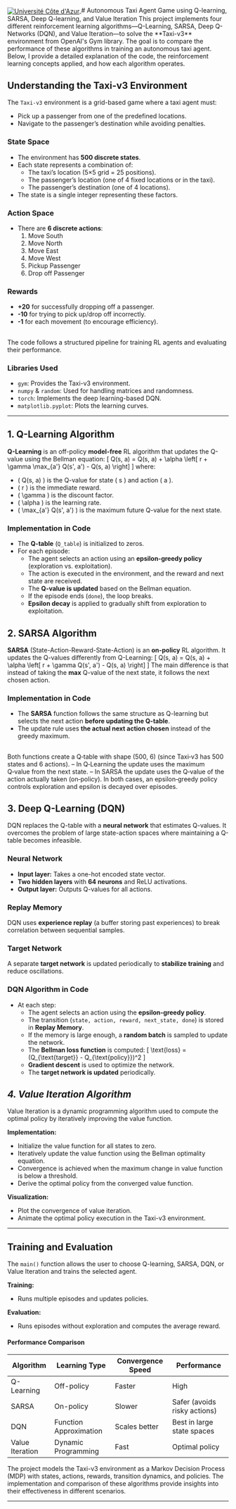   <a href="https://univ-cotedazur.eu/msc/msc-data-science-and-artificial-intelligence" target="_blank" rel="noreferrer">
    <img src="https://upload.wikimedia.org/wikipedia/fr/thumb/f/fa/Logo-univ-nice-cote-dazur.svg/587px-Logo-univ-nice-cote-dazur.svg.png?20211016184305"  alt="Université Côte d'Azur" align="center"/>
  </a>
# Autonomous Taxi Agent Game using Q-learning, SARSA, Deep Q-learning, and Value Iteration
This project implements four different reinforcement learning algorithms—Q-Learning, SARSA, Deep Q-Networks (DQN), and Value Iteration—to solve the **Taxi-v3** environment from OpenAI's Gym library. The goal is to compare the performance of these algorithms in training an autonomous taxi agent. Below, I provide a detailed explanation of the code, the reinforcement learning concepts applied, and how each algorithm operates.





## **Understanding the Taxi-v3 Environment**
The `Taxi-v3` environment is a grid-based game where a taxi agent must:
- Pick up a passenger from one of the predefined locations.
- Navigate to the passenger’s destination while avoiding penalties.

### **State Space**
- The environment has **500 discrete states**. 
- Each state represents a combination of:
  - The taxi’s location (5×5 grid = 25 positions).
  - The passenger’s location (one of 4 fixed locations or in the taxi).
  - The passenger’s destination (one of 4 locations).
- The state is a single integer representing these factors.

### **Action Space**
- There are **6 discrete actions**:
  1. Move South
  2. Move North
  3. Move East
  4. Move West
  5. Pickup Passenger
  6. Drop off Passenger

### **Rewards**
- **+20** for successfully dropping off a passenger.
- **-10** for trying to pick up/drop off incorrectly.
- **-1** for each movement (to encourage efficiency).

## 
The code follows a structured pipeline for training RL agents and evaluating their performance.

### **Libraries Used**
- `gym`: Provides the Taxi-v3 environment.
- `numpy` & `random`: Used for handling matrices and randomness.
- `torch`: Implements the deep learning-based DQN.
- `matplotlib.pyplot`: Plots the learning curves.

---
## **1. Q-Learning Algorithm**
**Q-Learning** is an off-policy **model-free** RL algorithm that updates the Q-value using the Bellman equation:
\[ Q(s, a) = Q(s, a) + \alpha \left[ r + \gamma \max_{a'} Q(s', a') - Q(s, a) \right] \]
where:
- \( Q(s, a) \) is the Q-value for state \( s \) and action \( a \).
- \( r \) is the immediate reward.
- \( \gamma \) is the discount factor.
- \( \alpha \) is the learning rate.
- \( \max_{a'} Q(s', a') \) is the maximum future Q-value for the next state.

### **Implementation in Code**
- The **Q-table** (`Q_table`) is initialized to zeros.
- For each episode:
  - The agent selects an action using an **epsilon-greedy policy** (exploration vs. exploitation).
  - The action is executed in the environment, and the reward and next state are received.
  - The **Q-value is updated** based on the Bellman equation.
  - If the episode ends (`done`), the loop breaks.
  - **Epsilon decay** is applied to gradually shift from exploration to exploitation.


## **2. SARSA Algorithm**
**SARSA** (State-Action-Reward-State-Action) is an **on-policy** RL algorithm. It updates the Q-values differently from Q-Learning:
\[ Q(s, a) = Q(s, a) + \alpha \left[ r + \gamma Q(s', a') - Q(s, a) \right] \]
The main difference is that instead of taking the **max** Q-value of the next state, it follows the next chosen action.

### **Implementation in Code**
- The **SARSA** function follows the same structure as Q-learning but selects the next action **before updating the Q-table**.
- The update rule uses **the actual next action chosen** instead of the greedy maximum.

##
Both functions create a Q‑table with shape (500, 6) (since Taxi‑v3 has 500 states and 6 actions).
– In Q‑Learning the update uses the maximum Q‑value from the next state.
– In SARSA the update uses the Q‑value of the action actually taken (on‑policy).
In both cases, an epsilon‑greedy policy controls exploration and epsilon is decayed over episodes.

## **3. Deep Q-Learning (DQN)**
DQN replaces the Q-table with a **neural network** that estimates Q-values. It overcomes the problem of large state-action spaces where maintaining a Q-table becomes infeasible.

### **Neural Network**
- **Input layer:** Takes a one-hot encoded state vector.
- **Two hidden layers** with **64 neurons** and ReLU activations.
- **Output layer:** Outputs Q-values for all actions.

### **Replay Memory**
DQN uses **experience replay** (a buffer storing past experiences) to break correlation between sequential samples.

### **Target Network**
A separate **target network** is updated periodically to **stabilize training** and reduce oscillations.

### **DQN Algorithm in Code**
- At each step:
  - The agent selects an action using the **epsilon-greedy policy**.
  - The transition (`state, action, reward, next_state, done`) is stored in **Replay Memory**.
  - If the memory is large enough, a **random batch** is sampled to update the network.
  - The **Bellman loss function** is computed:
    \[ \text{loss} = (Q_{\text{target}} - Q_{\text{policy}})^2 \]
  - **Gradient descent** is used to optimize the network.
  - The **target network is updated** periodically.

## *4. Value Iteration Algorithm*
Value Iteration is a dynamic programming algorithm used to compute the optimal policy by iteratively improving the value function.

**Implementation:**
- Initialize the value function for all states to zero.
- Iteratively update the value function using the Bellman optimality equation.
- Convergence is achieved when the maximum change in value function is below a threshold.
- Derive the optimal policy from the converged value function.

**Visualization:**
- Plot the convergence of value iteration.
- Animate the optimal policy execution in the Taxi-v3 environment.
---
##  Training and Evaluation
The `main()` function allows the user to choose Q-learning, SARSA, DQN, or Value Iteration and trains the selected agent.

**Training:**
- Runs multiple episodes and updates policies.

**Evaluation:**
- Runs episodes without exploration and computes the average reward.

#### Performance Comparison
| Algorithm       | Learning Type       | Convergence Speed | Performance                |
|-----------------|---------------------|-------------------|----------------------------|
| Q-Learning      | Off-policy          | Faster            | High                       |
| SARSA           | On-policy           | Slower            | Safer (avoids risky actions)|
| DQN             | Function Approximation | Scales better   | Best in large state spaces |
| Value Iteration | Dynamic Programming | Fast              | Optimal policy             |

The project models the Taxi-v3 environment as a Markov Decision Process (MDP) with states, actions, rewards, transition dynamics, and policies. The implementation and comparison of these algorithms provide insights into their effectiveness in different scenarios.


----------------------------------------------------

